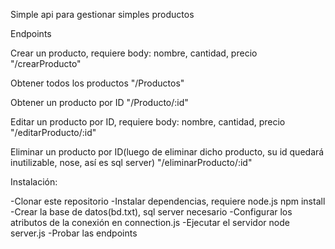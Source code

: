 Simple api para gestionar simples productos

Endpoints

Crear un producto, requiere body: nombre, cantidad, precio
"/crearProducto"

Obtener todos los productos
"/Productos"

Obtener un producto por ID
"/Producto/:id"

Editar un producto por ID, requiere body: nombre, cantidad, precio
"/editarProducto/:id"

Eliminar un producto por ID(luego de eliminar dicho producto, su id quedará inutilizable, nose, así es sql server)
"/eliminarProducto/:id"

Instalación:

-Clonar este repositorio
-Instalar dependencias, requiere node.js
  npm install
-Crear la base de datos(bd.txt), sql server necesario
-Configurar los atributos de la conexión en connection.js
-Ejecutar el servidor
  node server.js
-Probar las endpoints
  


